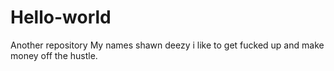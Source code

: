 # Hello-world
Another repository
My names shawn deezy i like to get fucked up and make money off the hustle.
